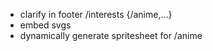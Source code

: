 -   clarify in footer /interests {/anime,...}
-   embed svgs
-   dynamically generate spritesheet for /anime
